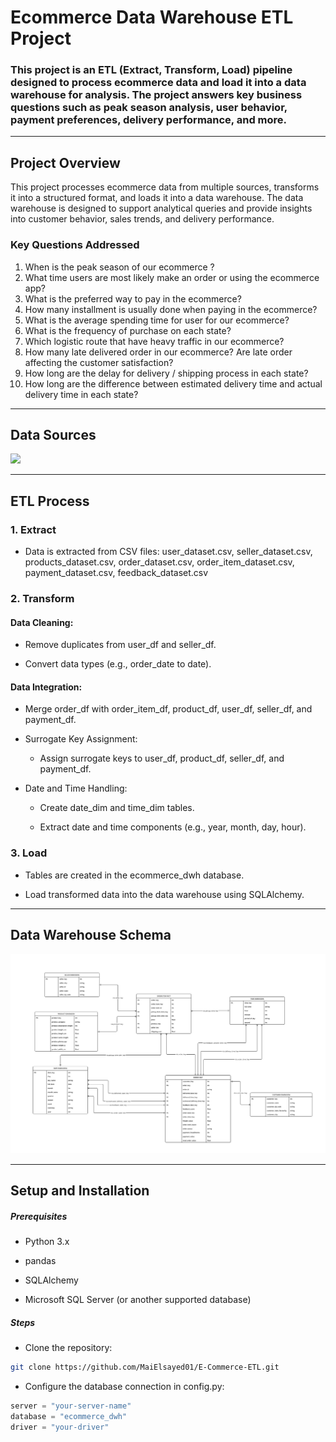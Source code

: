 # Ecommerce Data Warehouse ETL Project

### This project is an ETL (Extract, Transform, Load) pipeline designed to process ecommerce data and load it into a data warehouse for analysis. The project answers key business questions such as peak season analysis, user behavior, payment preferences, delivery performance, and more.

---

## Project Overview

This project processes ecommerce data from multiple sources, transforms it into a structured format, and loads it into a data warehouse. The data warehouse is designed to support analytical queries and provide insights into customer behavior, sales trends, and delivery performance.

### Key Questions Addressed
1. When is the peak season of our ecommerce ?
2. What time users are most likely make an order or using the ecommerce app?
3. What is the preferred way to pay in the ecommerce?
4. How many installment is usually done when paying in the ecommerce?
5. What is the average spending time for user for our ecommerce?
6. What is the frequency of purchase on each state?
7. Which logistic route that have heavy traffic in our ecommerce?
8. How many late delivered order in our ecommerce? Are late order affecting the customer satisfaction?
9. How long are the delay for delivery / shipping process in each state?
10. How long are the difference between estimated delivery time and actual delivery time in each state?

---

## Data Sources

![](images/source%20schema.jpg)

---

## ETL Process

### 1. Extract
- Data is extracted from CSV files: user_dataset.csv, seller_dataset.csv, products_dataset.csv, order_dataset.csv, order_item_dataset.csv, payment_dataset.csv, feedback_dataset.csv

### 2. Transform
#### Data Cleaning:

- Remove duplicates from user_df and seller_df.

- Convert data types (e.g., order_date to date).

#### Data Integration:

- Merge order_df with order_item_df, product_df, user_df, seller_df, and payment_df.

- Surrogate Key Assignment:

    - Assign surrogate keys to user_df, product_df, seller_df, and payment_df.

- Date and Time Handling:

    - Create date_dim and time_dim tables.

    - Extract date and time components (e.g., year, month, day, hour).

### 3. Load

- Tables are created in the ecommerce_dwh database.

- Load transformed data into the data warehouse using SQLAlchemy.

---

## Data Warehouse Schema

![](images/dimension%20model.jpg)

--- 

## Setup and Installation
##### Prerequisites
   - Python 3.x

   - pandas

   - SQLAlchemy

   - Microsoft SQL Server (or another supported database)

##### Steps
- Clone the repository:

```bash
git clone https://github.com/MaiElsayed01/E-Commerce-ETL.git
```

- Configure the database connection in config.py:

```python
server = "your-server-name"
database = "ecommerce_dwh"
driver = "your-driver"
```


